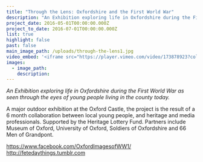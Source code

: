 ```yaml
---
title: "Through the Lens: Oxfordshire and the First World War"
description: "An Exhibition exploring life in Oxfordshire during the First World War as seen through the eyes of young people living in the county today."
project_date: 2016-05-01T00:00:00.000Z
project_to_date: 2016-07-01T00:00:00.000Z
list: true
highlight: false
past: false
main_image_path: /uploads/through-the-lens1.jpg
video_embed: '<iframe src="https://player.vimeo.com/video/173878923?color=279b99" width="640" height="360" frameborder="0" webkitallowfullscreen mozallowfullscreen allowfullscreen></iframe> <p><a href="https://vimeo.com/173878923">Through the Lens</a> from <a href="https://vimeo.com/feteday">Fete Day</a> on <a href="https://vimeo.com">Vimeo</a>.</p>'
images:
  - image_path:
    description:
---
```

_An Exhibition exploring life in Oxfordshire during the First World War as
seen through the eyes of young people living in the county today._

A major outdoor exhibition at the Oxford Castle, the project is the
result of a 6 month collaboration between local young people, and heritage
and media professionals. Supported by the Heritage Lottery Fund. Partners
include Museum of Oxford, University of Oxford, Soldiers of Oxfordshire
and 66 Men of Grandpont.

<a href="https://www.facebook.com/OxfordImagesofWW1/" title="Oxford Images of WW1" target="_blank">https://www.facebook.com/OxfordImagesofWW1/</a><br>
<a href="http://fetedaythings.tumblr.com" target="_blank">http://fetedaythings.tumblr.com</a>
